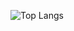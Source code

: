 ![Top Langs](https://github-readme-stats.vercel.app/api/top-langs/?username=silverellion&theme=dark&hide_border=true&include_all_commits=true&count_private=true&layout=pie&langs_count=20)
